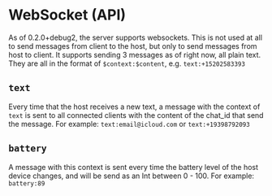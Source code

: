 # WebSocket (API)

As of 0.2.0+debug2, the server supports websockets. This is not used at all to send messages from client to the host, but only to send messages from host to client. It supports sending 3 messages as of right now, all plain text. They are all in the format of `$context:$content`, e.g. `text:+15202583393`

## `text`
Every time that the host receives a new text, a message with the context of `text` is sent to all connected clients with the content of the chat_id that send the message. For example: `text:email@icloud.com` or `text:+19398792093`

## `battery`
A message with this context is sent every time the battery level of the host device changes, and will be send as an Int between 0 - 100. For example: `battery:89`
